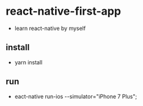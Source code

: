 # react-native-first-app
* learn react-native by myself

## install
* yarn install

## run
* eact-native run-ios --simulator="iPhone 7 Plus";